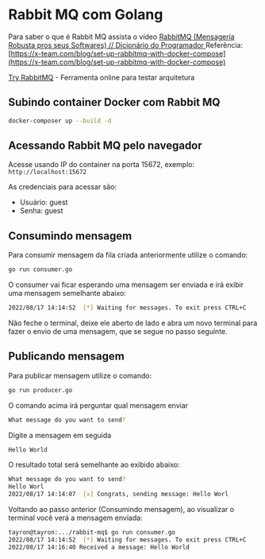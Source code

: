 # Rabbit MQ com Golang
Para saber o que é Rabbit MQ assista o vídeo [RabbitMQ (Mensageria Robusta pros seus Softwares) // Dicionário do Programador
](https://www.youtube.com/watch?v=_Uo14nxB_iA)
Referência: [https://x-team.com/blog/set-up-rabbitmq-with-docker-compose](https://x-team.com/blog/set-up-rabbitmq-with-docker-compose)

[Try RabbitMQ](https://tryrabbitmq.com/) - Ferramenta online para testar arquitetura 


## Subindo container Docker com Rabbit MQ
```sh
docker-composer up --build -d
```

## Acessando Rabbit MQ pelo navegador
Acesse usando IP do container na porta 15672, exemplo: ```http://localhost:15672```

As credenciais para acessar são:

* Usuário: guest
* Senha: guest

## Consumindo mensagem
Para consumir mensagem da fila criada anteriormente utilize o comando:
```sh
go run consumer.go
```

O consumer vai ficar esperando uma mensagem ser enviada e irá exibir uma mensagem semelhante abaixo:

```sh
2022/08/17 14:14:52  [*] Waiting for messages. To exit press CTRL+C
```

Não feche o terminal, deixe ele aberto de lado e abra um novo terminal para fazer o envio de uma mensagem, que se segue no passo seguinte.

## Publicando mensagem
Para publicar mensagem utilize o comando:
```sh
go run producer.go
```

O comando acima irá perguntar qual mensagem enviar
```sh
What message do you want to send?
```

Digite a mensagem em seguida
```sh
Hello World
```
O resultado total será semelhante ao exibido abaixo:
```sh
What message do you want to send?
Hello Worl
2022/08/17 14:14:07  [x] Congrats, sending message: Hello Worl
```

Voltando ao passo anterior (Consumindo mensagem), ao visualizar o terminal você verá a mensagem enviada:
```sh
tayron@tayron:.../rabbit-mq$ go run consumer.go
2022/08/17 14:14:52  [*] Waiting for messages. To exit press CTRL+C
2022/08/17 14:16:40 Received a message: Hello World
```
